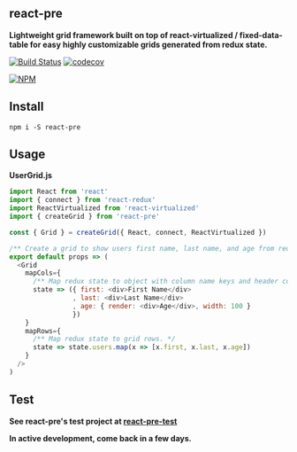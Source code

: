 ## react-pre

**Lightweight grid framework built on top of react-virtualized / fixed-data-table for easy highly customizable grids generated from redux state.**

[![Build Status](https://travis-ci.org/noderaider/react-pre-test.svg?branch=master)](https://travis-ci.org/noderaider/react-pre-test)
[![codecov](https://codecov.io/gh/noderaider/react-pre-test/branch/master/graph/badge.svg)](https://codecov.io/gh/noderaider/react-pre-test)

[![NPM](https://nodei.co/npm/react-pre.png?stars=true&downloads=true)](https://nodei.co/npm/react-pre/)

## Install

`npm i -S react-pre`

## Usage

**UserGrid.js**

```js
import React from 'react'
import { connect } from 'react-redux'
import ReactVirtualized from 'react-virtualized'
import { createGrid } from 'react-pre'

const { Grid } = createGrid({ React, connect, ReactVirtualized })

/** Create a grid to show users first name, last name, and age from redux */
export default props => (
  <Grid
    mapCols={
      /** Map redux state to object with column name keys and header component values */
      state => ({ first: <div>First Name</div>
                , last: <div>Last Name</div>
                , age: { render: <div>Age</div>, width: 100 }
                })
    }
    mapRows={
      /** Map redux state to grid rows. */
      state => state.users.map(x => [x.first, x.last, x.age])
    }
  />
)
```

## Test

**See react-pre's test project at [react-pre-test](https://github.com/noderaider/react-pre-test)**


**In active development, come back in a few days.**
